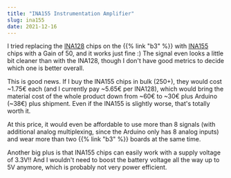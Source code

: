 ```yaml
---
title: "INA155 Instrumentation Amplifier"
slug: ina155
date: 2021-12-16
---
```


I tried replacing the [INA128](https://www.ti.com/product/INA128) chips on the
{{% link "b3" %}} with [INA155](https://www.ti.com/product/INA155) chips
with a Gain of 50, and it works just fine :) The signal even looks a little bit
cleaner than with the INA128, though I don't have good metrics to decide which
one is better overall.

This is good news.  If I buy the INA155 chips in bulk (250+), they would cost
~1.75€ each (and I currently pay ~5.65€ per INA128), which would bring the
material cost of the whole product down from ~60€&nbsp;to&nbsp;~30€ plus
Arduino (~38€) plus shipment.  Even if the INA155 is slightly worse, that's
totally worth it.

At this price, it would even be affordable to use more than 8 signals (with
additional analog multiplexing, since the Arduino only has 8 analog inputs)
and wear more than two {{% link "b3" %}} boards at the same time.

Another big plus is that INA155 chips can easily work with a supply voltage of
3.3V!!  And I wouldn't need to boost the battery voltage all the way up to 5V
anymore, which is probably not very power efficient.
